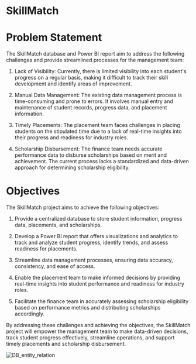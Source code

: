 # SkillMatch

# Problem Statement
The SkillMatch database and Power BI report aim to address the following challenges and provide streamlined processes for the management team:

1. Lack of Visibility: Currently, there is limited visibility into each student's progress on a regular basis, making it difficult to track their skill development and identify areas of improvement.

2. Manual Data Management: The existing data management process is time-consuming and prone to errors. It involves manual entry and maintenance of student records, progress data, and placement information.

3. Timely Placements: The placement team faces challenges in placing students on the stipulated time due to a lack of real-time insights into their progress and readiness for industry roles.

4. Scholarship Disbursement: The finance team needs accurate performance data to disburse scholarships based on merit and achievement. The current process lacks a standardized and data-driven approach for determining scholarship eligibility.

# Objectives
The SkillMatch project aims to achieve the following objectives:

1. Provide a centralized database to store student information, progress data, placements, and scholarships.

2. Develop a Power BI report that offers visualizations and analytics to track and analyze student progress, identify trends, and assess readiness for placements.

3. Streamline data management processes, ensuring data accuracy, consistency, and ease of access.

4. Enable the placement team to make informed decisions by providing real-time insights into student performance and readiness for industry roles.

5. Facilitate the finance team in accurately assessing scholarship eligibility based on performance metrics and distributing scholarships accordingly.

By addressing these challenges and achieving the objectives, the SkillMatch project will empower the management team to make data-driven decisions, track student progress effectively, streamline operations, and support timely placements and scholarship disbursement.







![DB_entity_relation](https://user-images.githubusercontent.com/80103326/236827324-d1ce9b2d-d7b1-4709-85e1-eff72a5e0b78.png)
